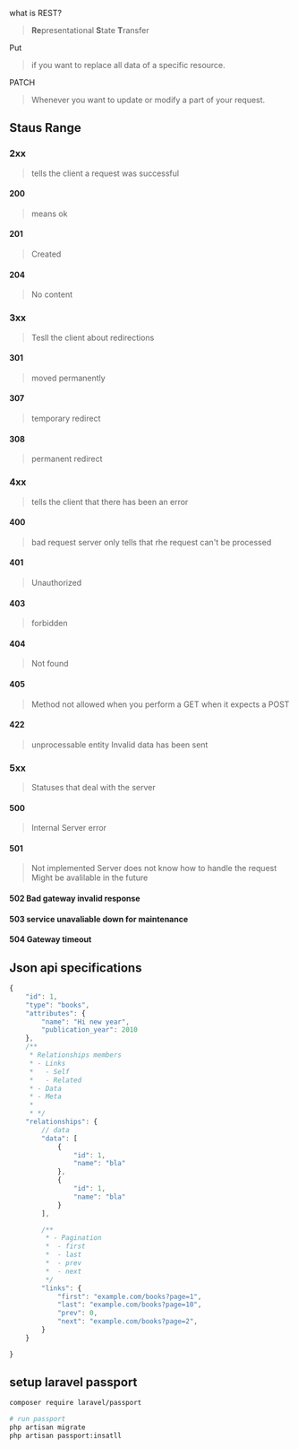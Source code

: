 what is REST?
>**Re**presentational **S**tate **T**ransfer
 

Put
> if you want to replace all data of a specific resource.

PATCH 
> Whenever you want to update or modify a part of your request.


## Staus Range

### 2xx
> tells the client a request was successful

#### 200
> means ok

#### 201
> Created

#### 204
> No content

### 3xx
> Tesll the client about redirections

#### 301
> moved permanently

#### 307
> temporary redirect

#### 308
> permanent redirect


### 4xx
> tells the client that there has been an error

#### 400
> bad request
> server only tells that rhe request can't be processed

#### 401
> Unauthorized

#### 403
> forbidden

#### 404
> Not found

#### 405
> Method not allowed
> when you perform a GET when it expects a POST

#### 422
> unprocessable entity
> Invalid data has been sent


### 5xx
> Statuses that deal with the server


#### 500
> Internal Server error

#### 501
> Not implemented
> Server does not know how to handle the request Might be avalilable in the future


#### 502 Bad gateway invalid response

#### 503 service unavaliable down for maintenance

#### 504 Gateway timeout



## Json api specifications

```js
{
	"id": 1,
	"type": "books",
	"attributes": {
		"name": "Hi new year",
		"publication_year": 2010
	},
	/**
	 * Relationships members
	 * - Links
	 * 	 - Self
	 * 	 - Related
	 * - Data
	 * - Meta
	 * 
	 * */
	"relationships": {
		// data
		"data": [
			{
				"id": 1,
				"name": "bla"
			},
			{
				"id": 1,
				"name": "bla"
			}
		],

		/**
		 * - Pagination
		 * 	- first
		 * 	- last
		 * 	- prev
		 * 	- next
		 */
		"links": {
			"first": "example.com/books?page=1",
			"last": "example.com/books?page=10",
			"prev": 0,
			"next": "example.com/books?page=2",
		}
	}

}

```


## setup laravel passport
```bash
composer require laravel/passport

# run passport
php artisan migrate
php artisan passport:insatll

```





  

